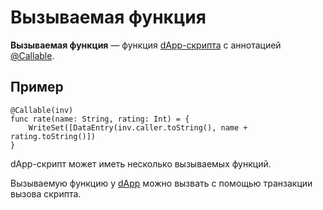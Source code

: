 # Вызываемая функция

**Вызываемая функция** — функция [dApp-скрипта](/blockchain/dapp-script.md) с аннотацией [@Callable](/ru/ride/annotations.md).

## Пример

``` ride
@Callable(inv)
func rate(name: String, rating: Int) = {
    WriteSet([DataEntry(inv.caller.toString(), name + rating.toString()])
}
```

dApp-скрипт может иметь несколько вызываемых функций.

Вызываемую функцию у [dApp](/blockchain/dapp.md) можно вызвать с помощью транзакции вызова скрипта.
